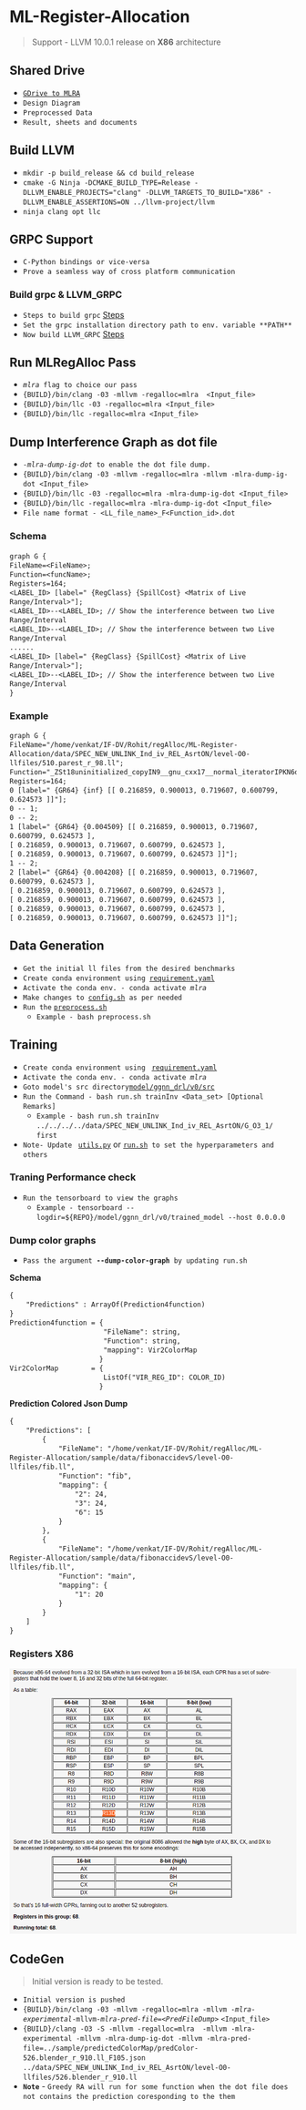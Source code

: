 # ML-Register-Allocation
> Support - LLVM 10.0.1 release on **X86** architecture

## Shared Drive
* [`GDrive to MLRA`](https://drive.google.com/drive/folders/1wVRZZ2qyLUrX8fv4AeZ2VF5FofanqJbv)
* `Design Diagram`
* `Preprocessed Data`
* `Result, sheets and documents`

## Build LLVM
* `mkdir -p build_release && cd build_release`
* `cmake -G Ninja -DCMAKE_BUILD_TYPE=Release -DLLVM_ENABLE_PROJECTS="clang" -DLLVM_TARGETS_TO_BUILD="X86" -DLLVM_ENABLE_ASSERTIONS=ON ../llvm-project/llvm`
* `ninja clang opt llc`

## GRPC Support
* `C-Python bindings or vice-versa`
* `Prove a seamless way of cross platform communication`

### Build grpc & LLVM_GRPC
* `Steps to build grpc` [Steps](https://grpc.io/docs/languages/cpp/quickstart/#build-and-install-grpc-protocol-buffers-and-abseil)
* `Set the grpc installation directory path to env. variable **PATH**`
* `Now build LLVM_GRPC` [Steps](https://github.com/anilavakundu/LLVM_GRPC/tree/afc51aa7e7c9711308fb9beb9ad41138f2fbe4ff)

## Run MLRegAlloc Pass
*  _`mlra`_` flag to choice our pass`
* `{BUILD}/bin/clang -03 -mllvm -regalloc=mlra  <Input_file>`
* `{BUILD}/bin/llc -03 -regalloc=mlra <Input_file>`
* `{BUILD}/bin/llc -regalloc=mlra <Input_file>`

## Dump Interference Graph as dot file
*  _`-mlra-dump-ig-dot`_` to enable the dot file dump.`
* `{BUILD}/bin/clang -03 -mllvm -regalloc=mlra -mllvm -mlra-dump-ig-dot <Input_file>`
* `{BUILD}/bin/llc -03 -regalloc=mlra -mlra-dump-ig-dot <Input_file>`
* `{BUILD}/bin/llc -regalloc=mlra -mlra-dump-ig-dot <Input_file>`
* `File name format - <LL_file_name>_F<Function_id>.dot`
### Schema

```
graph G {
FileName=<FileName>;
Function=<funcName>;
Registers=164;
<LABEL_ID> [label=" {RegClass} {SpillCost} <Matrix of Live Range/Interval>"];
<LABEL_ID>--<LABEL_ID>; // Show the interference between two Live Range/Interval
<LABEL_ID>--<LABEL_ID>; // Show the interference between two Live Range/Interval
......
<LABEL_ID> [label=" {RegClass} {SpillCost} <Matrix of Live Range/Interval>"];
<LABEL_ID>--<LABEL_ID>; // Show the interference between two Live Range/Interval
}
```

### Example
```
graph G {
FileName="/home/venkat/IF-DV/Rohit/regAlloc/ML-Register-Allocation/data/SPEC_NEW_UNLINK_Ind_iv_REL_AsrtON/level-O0-llfiles/510.parest_r_98.ll";
Function="_ZSt18uninitialized_copyIN9__gnu_cxx17__normal_iteratorIPKN6dealii5PointILi2EEESt6vectorIS4_SaIS4_EEEEPS4_ET0_T_SD_SC_";
Registers=164;
0 [label=" {GR64} {inf} [[ 0.216859, 0.900013, 0.719607, 0.600799, 0.624573 ]]"];
0 -- 1;
0 -- 2;
1 [label=" {GR64} {0.004509} [[ 0.216859, 0.900013, 0.719607, 0.600799, 0.624573 ], 
[ 0.216859, 0.900013, 0.719607, 0.600799, 0.624573 ], 
[ 0.216859, 0.900013, 0.719607, 0.600799, 0.624573 ]]"];
1 -- 2;
2 [label=" {GR64} {0.004208} [[ 0.216859, 0.900013, 0.719607, 0.600799, 0.624573 ], 
[ 0.216859, 0.900013, 0.719607, 0.600799, 0.624573 ], 
[ 0.216859, 0.900013, 0.719607, 0.600799, 0.624573 ], 
[ 0.216859, 0.900013, 0.719607, 0.600799, 0.624573 ], 
[ 0.216859, 0.900013, 0.719607, 0.600799, 0.624573 ]]"];
```
## Data Generation
* `Get the initial ll files from the desired benchmarks`
* `Create conda environment using `[`requirement.yaml`](https://github.com/rohitaggarwal007/ML-Register-Allocation/blob/main/requirement.yaml)
* `Activate the conda env. - conda activate `_`mlra`_
* `Make changes to `[`config.sh`](./preprocessing/v0/config.sh)` as per needed`
* `Run the` [`preprocess.sh`](./preprocessing/v0/preprocess.sh)
  *  `Example - bash preprocess.sh`

## Training
* `Create conda environment using ` [`requirement.yaml`](https://github.com/rohitaggarwal007/ML-Register-Allocation/blob/main/requirement.yaml)
* `Activate the conda env. - conda activate `_`mlra`_
* `Goto model's src directory`[`model/ggnn_drl/v0/src`](https://github.com/rohitaggarwal007/ML-Register-Allocation/tree/main/model/ggnn_drl/v0/src)
* `Run the Command - bash run.sh trainInv <Data_set> [Optional Remarks]`
  * `Example - bash run.sh trainInv ../../../../data/SPEC_NEW_UNLINK_Ind_iv_REL_AsrtON/G_O3_1/ first`
* `Note- Update ` [`utils.py`](./preprocessing/v0/utils.py) or [`run.sh`](./preprocessing/v0/run.sh)` to set the hyperparameters and others`

### Traning Performance check
* `Run the tensorboard to view the graphs`
  * `Example - tensorboard --logdir=${REPO}/model/ggnn_drl/v0/trained_model --host 0.0.0.0` 

### Dump color graphs
* `Pass the argument `**`--dump-color-graph`**` by updating run.sh`

**Schema**
```
{
    "Predictions" : ArrayOf(Prediction4function)
}
Prediction4function = {
                       "FileName": string,
                       "Function": string,
                       "mapping": Vir2ColorMap
                      }    
Vir2ColorMap        = { 
                       ListOf("VIR_REG_ID": COLOR_ID)
                      }
```

**Prediction Colored Json Dump**
```
{
    "Predictions": [
        {
            "FileName": "/home/venkat/IF-DV/Rohit/regAlloc/ML-Register-Allocation/sample/data/fibonaccidevS/level-O0-llfiles/fib.ll",
            "Function": "fib",
            "mapping": {
                "2": 24,
                "3": 24,
                "6": 15
            }
        },
        {
            "FileName": "/home/venkat/IF-DV/Rohit/regAlloc/ML-Register-Allocation/sample/data/fibonaccidevS/level-O0-llfiles/fib.ll",
            "Function": "main",
            "mapping": {
                "1": 20
            }
        }
    ]
}
```

### Registers X86
![Registers](./Registers%20X86.png)

## CodeGen
> Initial version is ready to be tested.
* `Initial version is pushed`
* `{BUILD}/bin/clang -03 -mllvm -regalloc=mlra -mllvm `_`-mlra-experimental`_` -mllvm `_`-mlra-pred-file=<PredFileDump>`_ `<Input_file>`
 * `{BUILD}/clang -O3 -S -mllvm -regalloc=mlra  -mllvm -mlra-experimental -mllvm -mlra-dump-ig-dot -mllvm -mlra-pred-file=../sample/predictedColorMap/predColor-526.blender_r_910.ll_F105.json ../data/SPEC_NEW_UNLINK_Ind_iv_REL_AsrtON/level-O0-llfiles/526.blender_r_910.ll`
 * **`Note`** - `Greedy RA will run for some function when the dot file does not contains the prediction coresponding to the them`
